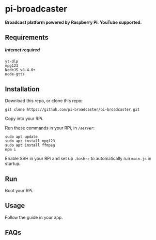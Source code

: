 # pi-broadcaster

**Broadcast platform powered by Raspberry Pi. YouTube supported.**

<!-- old
![Python Version](https://img.shields.io/pypi/pyversions/paramiko?style=flat)
![Platform](https://img.shields.io/powershellgallery/p/PackageManagement)
![License](https://img.shields.io/github/license/pham-tuyen/pi-music)

This [repository](https://github.com/pham-tuyen/pi-broadcaster) and [pim-gui](https://github.com/doan08/pim-gui) are a product. This [repository](https://github.com/pham-tuyen/pi-broadcaster) is developing for the hardware [(Raspberry PI)](https://raspberrypi.com) and [pim-gui](https://github.com/doan08/pim-gui) is developing for the software (client).
-->
## Requirements
##### Internet required
```
yt-dlp
mpg123
NodeJS v8.4.0+
node-gtts
```
## Installation
Download this repo, or clone this repo:
```
git clone https://github.com/pi-broadcaster/pi-broadcaster.git
```
Copy into your RPi.

Run these commands in your RPi, in `/server`:
```
sudo apt update
sudo apt install mpg123
sudo apt install ffmpeg
npm i 
```
Enable SSH in your RPi and set up `.bashrc` to automatically run `main.js` in startup.
## Run
Boot your RPi.
## Usage
Follow the guide in your app.
## FAQs
